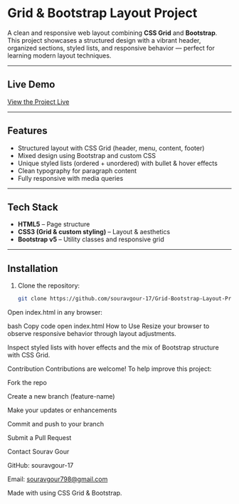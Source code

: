 #  Grid & Bootstrap Layout Project

A clean and responsive web layout combining **CSS Grid** and **Bootstrap**.  
This project showcases a structured design with a vibrant header, organized sections, styled lists, and responsive behavior — perfect for learning modern layout techniques.

---

##  Live Demo  
[ View the Project Live ](https://souravgour-17.github.io/Grid-Bootstrap-Layout-Project/)

---

##  Features  
-  Structured layout with CSS Grid (header, menu, content, footer)  
-  Mixed design using Bootstrap and custom CSS  
-  Unique styled lists (ordered + unordered) with bullet & hover effects  
-  Clean typography for paragraph content  
-  Fully responsive with media queries  

---

##  Tech Stack  
- **HTML5** – Page structure  
- **CSS3 (Grid & custom styling)** – Layout & aesthetics  
- **Bootstrap v5** – Utility classes and responsive grid  

---

##  Installation  
1. Clone the repository:
   ```bash
   git clone https://github.com/souravgour-17/Grid-Bootstrap-Layout-Project.git
Open index.html in any browser:

bash
Copy code
open index.html
How to Use
Resize your browser to observe responsive behavior through layout adjustments.

Inspect styled lists with hover effects and the mix of Bootstrap structure with CSS Grid.

Contribution
Contributions are welcome! To help improve this project:

Fork the repo

Create a new branch (feature-name)

Make your updates or enhancements

Commit and push to your branch

Submit a Pull Request

Contact
Sourav Gour

GitHub: souravgour-17

Email: souravgour798@gmail.com

Made with using CSS Grid & Bootstrap.
